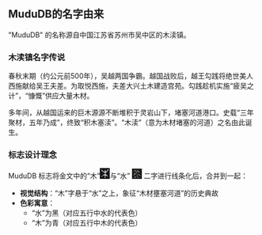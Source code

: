 ## MuduDB的名字由来

"MuduDB" 的名称源自中国江苏省苏州市吴中区的木渎镇。

### 木渎镇名字传说

春秋末期（约公元前500年），吴越两国争霸。越国战败后，越王勾践将绝世美人西施献给吴王夫差。为取悦西施，夫差大兴土木建造宫苑。勾践趁机实施“疲吴之计”，“慷慨”供应大量木材。

多年间，从越国运来的巨木源源不断堆积于灵岩山下，堵塞河道港口。史载“三年聚材，五年乃成”，终致“积木塞渎”。“木渎”（意为木材堵塞的河道）之名由此诞生。

### 标志设计理念

MuduDB 标志将金文中的“木”<img src="../pic/wood.jpg" width="4%">与“水”  <img src="../pic/water.jpg" width="4%">
二字进行线条化后，合并到一起：

- **视觉结构**：“木”字悬于“水”之上，象征“木材壅塞河道”的历史典故
- **色彩寓意**：
    - “水”为黑（对应五行中水的代表色）
    - “木”为青（对应五行中木的代表色）  